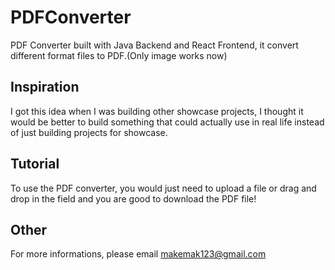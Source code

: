 # PDFConverter

PDF Converter built with Java Backend and React Frontend, it convert different format files to PDF.(Only image works now)

## Inspiration

I got this idea when I was building other showcase projects, I thought it would be better to build something that could actually use in real life instead of just building projects for showcase.

## Tutorial

To use the PDF converter, you would just need to upload a file or drag and drop in the field and you are good to download the PDF file!

## Other

For more informations, please email makemak123@gmail.com
